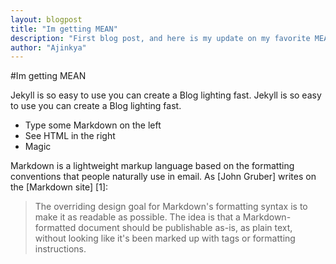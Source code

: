 ```yaml
---
layout: blogpost
title: "Im getting MEAN"
description: "First blog post, and here is my update on my favorite MEANstack"
author: "Ajinkya"
---
```


#Im getting MEAN

Jekyll is so easy to use you can create a Blog lighting fast. Jekyll is so easy to use you can create a Blog lighting fast.

  - Type some Markdown on the left
  - See HTML in the right
  - Magic

Markdown is a lightweight markup language based on the formatting conventions that people naturally use in email.  As [John Gruber] writes on the [Markdown site] [1]:

> The overriding design goal for Markdown's
> formatting syntax is to make it as readable
> as possible. The idea is that a
> Markdown-formatted document should be
> publishable as-is, as plain text, without
> looking like it's been marked up with tags
> or formatting instructions.
